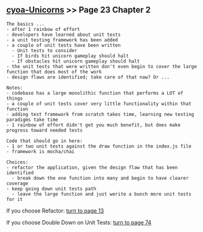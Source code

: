 ## [cyoa-Unicorns](../page-0/README.md) >> Page 23 Chapter 2

```
The basics ...
- after 1 rainbow of effort
- developers have learned about unit tests
- a unit testing framework has been added
- a couple of unit tests have been written
  - Unit tests to consider
  - If birds hit unicorn gameplay should halt
  - If obstacles hit unicorn gameplay should halt
- the unit tests that were written don't even begin to cover the large function that does most of the work
- design flaws are identified; take care of that now? Or ...

Notes:
- codebase has a large monolithic function that performs a LOT of things
- a couple of unit tests cover very little functionality within that function
- adding test framework from scratch takes time, learning new testing paradigms take time
- 1 rainbow of effort didn't get you much benefit, but does make progress toward needed tests

Code that should go in here:
- 1 or two unit tests against the draw function in the index.js file
- framework is mocha/chai

Choices:
- refactor the application, given the design flaw that has been identified
  - break down the one function into many and begin to have clearer coverage
- keep going down unit tests path
  - leave the large function and just werite a bunch more unit tests for it
```

If you choose Refactor: [turn to page 13](../page-13/README.md)

If you choose Double Down on Unit Tests: [turn to page 74](../page-74/README.md)
